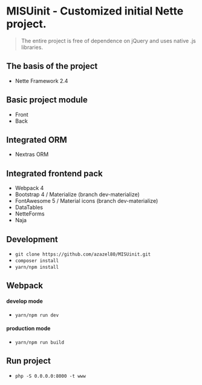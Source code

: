 # MISUinit - Customized initial Nette project.

> The entire project is free of dependence on jQuery and uses native .js libraries.

## The basis of the project

- Nette Framework 2.4

## Basic project module

- Front
- Back

## Integrated ORM

- Nextras ORM

## Integrated frontend pack

- Webpack 4
- Bootstrap 4 / Materialize (branch dev-materialize)
- FontAwesome 5 / Material icons (branch dev-materialize)
- DataTables
- NetteForms
- Naja

## Development

- `git clone https://github.com/azazel80/MISUinit.git`
- `composer install`
- `yarn/npm install`

## Webpack 

#### develop mode 

- `yarn/npm run dev`

#### production mode

- `yarn/npm run build`

## Run project

- `php -S 0.0.0.0:8000 -t www`